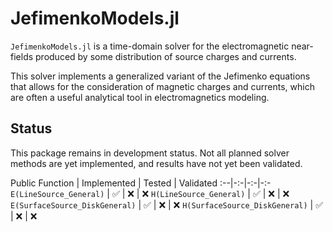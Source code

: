 # JefimenkoModels.jl

`JefimenkoModels.jl` is a time-domain solver for the electromagnetic near-fields produced by some distribution of source charges and currents.

This solver implements a generalized variant of the Jefimenko equations that allows for the consideration of magnetic charges and currents, which are often a useful analytical tool in electromagnetics modeling.

## Status

This package remains in development status. Not all planned solver methods are yet implemented, and results have not yet been validated.

Public Function | Implemented | Tested | Validated
:--|-:-|-:-|-:-
`E(LineSource_General)` | :white_check_mark: | :x: | :x:
`H(LineSource_General)` | :white_check_mark: | :x: | :x:
`E(SurfaceSource_DiskGeneral)` | :white_check_mark: | :x: | :x:
`H(SurfaceSource_DiskGeneral)` | :white_check_mark: | :x: | :x:
